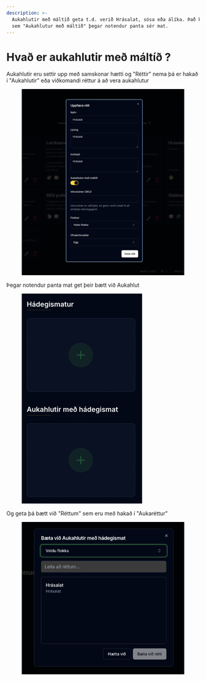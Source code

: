 ```yaml
---
description: >-
  Aukahlutir með máltíð geta t.d. verið Hrásalat, sósa eða álíka. Það kemur upp
  sem "Aukahlutur með máltíð" þegar notendur panta sér mat.
---
```


# Hvað er aukahlutir með máltíð ?

Aukahlutir eru settir upp með samskonar hætti og "Réttir" nema þá er hakað í "Aukahlutir" eða viðkomandi réttur á að vera aukahlutur

<figure><img src="../../.gitbook/assets/Screenshot 2025-07-11 at 14.36.59.png" alt=""><figcaption></figcaption></figure>

Þegar notendur panta mat get þeir bætt við Aukahlut

<figure><img src="../../.gitbook/assets/Screenshot 2025-07-11 at 14.40.31.png" alt=""><figcaption></figcaption></figure>

Og geta þá bætt við "Réttum" sem eru með hakað í "Aukaréttur"

<figure><img src="../../.gitbook/assets/Screenshot 2025-07-11 at 14.43.12.png" alt=""><figcaption></figcaption></figure>
